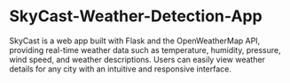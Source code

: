 # SkyCast-Weather-Detection-App
SkyCast is a web app built with Flask and the OpenWeatherMap API, providing real-time weather data such as temperature, humidity, pressure, wind speed, and weather descriptions. Users can easily view weather details for any city with an intuitive and responsive interface.
